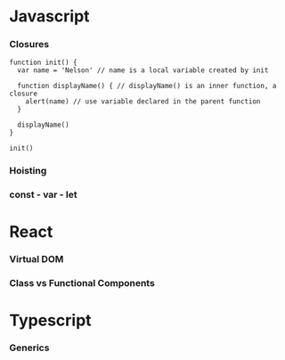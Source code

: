# Javascript

### Closures 

```
function init() {
  var name = 'Nelson' // name is a local variable created by init
  
  function displayName() { // displayName() is an inner function, a closure
    alert(name) // use variable declared in the parent function
  }
  
  displayName()
}

init()
```

### Hoisting 

### const - var - let

# React

### Virtual DOM

### Class vs Functional Components


# Typescript

### Generics
